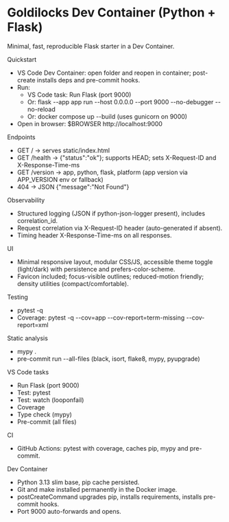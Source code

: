 # Goldilocks Dev Container (Python + Flask)

Minimal, fast, reproducible Flask starter in a Dev Container.

Quickstart

- VS Code Dev Container: open folder and reopen in container; post-create installs deps and pre-commit hooks.
- Run:
  - VS Code task: Run Flask (port 9000)
  - Or: flask --app app run --host 0.0.0.0 --port 9000 --no-debugger --no-reload
  - Or: docker compose up --build (uses gunicorn on 9000)
- Open in browser: $BROWSER http://localhost:9000

Endpoints

- GET / -> serves static/index.html
- GET /health -> {"status":"ok"}; supports HEAD; sets X-Request-ID and X-Response-Time-ms
- GET /version -> app, python, flask, platform (app version via APP_VERSION env or fallback)
- 404 -> JSON {"message":"Not Found"}

Observability

- Structured logging (JSON if python-json-logger present), includes correlation_id.
- Request correlation via X-Request-ID header (auto-generated if absent).
- Timing header X-Response-Time-ms on all responses.

UI

- Minimal responsive layout, modular CSS/JS, accessible theme toggle (light/dark) with persistence and prefers-color-scheme.
- Favicon included; focus-visible outlines; reduced-motion friendly; density utilities (compact/comfortable).

Testing

- pytest -q
- Coverage: pytest -q --cov=app --cov-report=term-missing --cov-report=xml

Static analysis

- mypy .
- pre-commit run --all-files (black, isort, flake8, mypy, pyupgrade)

VS Code tasks

- Run Flask (port 9000)
- Test: pytest
- Test: watch (looponfail)
- Coverage
- Type check (mypy)
- Pre-commit (all files)

CI

- GitHub Actions: pytest with coverage, caches pip, mypy and pre-commit.

Dev Container

- Python 3.13 slim base, pip cache persisted.
- Git and make installed permanently in the Docker image.
- postCreateCommand upgrades pip, installs requirements, installs pre-commit hooks.
- Port 9000 auto-forwards and opens.
